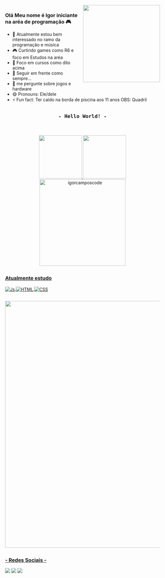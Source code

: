 <img src="https://i.giphy.com/media/xThuWu82QD3pj4wvEQ/giphy.webp" min-width="300px" max-width="250px" width="250px" align="right">

### Olá Meu nome é Igor iniciante na aréa de programação 🎮

<!--
**IgorcamposCODE/IgorcamposCODE** is a ✨ _special_ ✨ repository because its `README.md` (this file) appears on your GitHub profile.                 

Here are some ideas to get you started:
-->
- 🔭 Atualmente estou bem interessado no ramo da programação e música
- 🎮 Curtindo games como R6 e foco em Estudos na aréa 
- 📖 Foco em cursos como dito acima
- 🤔 Seguir em frente como sempre... 
- 💬 me pergunte sobre jogos e hardware
- 😄 Pronouns: Ele/dele
- ⚡ Fun fact: Ter caído na borda de piscina aos 11 anos OBS: Quadril 

##

### <p style="display: inline_block" align="center"><samp> - Hello World! - </samp></p><br>

<div style="display: inline_block" align="center" >
<a href="https://github.com/igorcamposcode">
<img height="140em" src="https://github-readme-stats.vercel.app/api?username=igorcamposcode&show_icons=true&theme=monokai&include_all_commits=true&count_private=true"/>
<img height="140em" src="https://github-readme-stats.vercel.app/api/top-langs/?username=igorcamposcode&layout=compact&langs_count=7&theme=monokai"/>
</div>
  
<div style="display: inline_block" align="center" > 
<a href="https://github.com/igorcamposcode"> 
<img height="280em" src="https://github-readme-streak-stats.herokuapp.com/?user=igorcamposcode&theme=monokai" alt="igorcamposcode" />
</div>
 
## 
  
### Atualmente estudo 
  
<div style="display: inline_block">
  <img align="center" alt="Js"  src="https://img.shields.io/badge/JavaScript-F7DF1E?style=for-the-badge&logo=javascript&logoColor=black">
  <img align="center" alt="HTML"  src="https://img.shields.io/badge/HTML5-E34F26?style=for-the-badge&logo=html5&logoColor=white">
  <img align="center" alt="CSS"  src="https://img.shields.io/badge/CSS3-1572B6?style=for-the-badge&logo=css3&logoColor=white">
</div>
  
##
  
  <img width=800 src="https://github-profile-trophy.vercel.app/?username=igorcamposcode&column=8&theme=gruvbox&no-frame=true"/>

##    
  
### - Redes Sociais -
  
  <div> 
 	<a href="https://www.twitch.tv/umnerdgeektv" target="_blank"><img src="https://img.shields.io/badge/Twitch-9146FF?style=for-the-badge&logo=twitch&logoColor=white" target="_blank"></a>
  <a href = "https://gitlab.com/IgorSilvaCODE"><img src="https://img.shields.io/badge/GitLab-330F63?style=for-the-badge&logo=gitlab&logoColor=white" target="_blank"></a>
  <a href="https://www.linkedin.com/in/igor-campos-da-silva-b80010143/" target="_blank"><img src="https://img.shields.io/badge/-LinkedIn-%230077B5?style=for-the-badge&logo=linkedin&logoColor=white" target="_blank"></a>
  </div>
  
##



